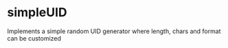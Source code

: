 # simpleUID
Implements a simple random UID generator where length, chars and format can be customized
